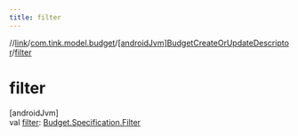 ```yaml
---
title: filter
---
```

//[link](../../../index.html)/[com.tink.model.budget](../index.html)/[[androidJvm]BudgetCreateOrUpdateDescriptor](index.html)/[filter](filter.html)



# filter



[androidJvm]\
val [filter](filter.html): [Budget.Specification.Filter](../[android-jvm]-budget/-specification/-filter/index.html)





